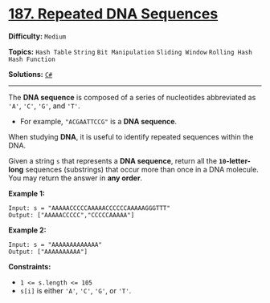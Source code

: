 # [187. Repeated DNA Sequences](https://leetcode.com/problems/repeated-dna-sequences/)

**Difficulty:** `Medium`

**Topics:** `Hash Table` `String` `Bit Manipulation` `Sliding Window` `Rolling Hash` `Hash Function`

**Solutions:** [`C#`](../../src/csharp/challenges/Problems/RepeatedDnaSequences.cs)

---

The **DNA sequence** is composed of a series of nucleotides abbreviated as `'A'`, `'C'`, `'G'`, and `'T'`.

* For example, `"ACGAATTCCG"` is a **DNA sequence**.

When studying **DNA**, it is useful to identify repeated sequences within the DNA.

Given a string `s` that represents a **DNA sequence**, return all the **`10`-letter-long** sequences (substrings) that occur more than once in a DNA molecule. You may return the answer in **any order**.

**Example 1:**

```
Input: s = "AAAAACCCCCAAAAACCCCCCAAAAAGGGTTT"
Output: ["AAAAACCCCC","CCCCCAAAAA"]
```

**Example 2:**

```
Input: s = "AAAAAAAAAAAAA"
Output: ["AAAAAAAAAA"]
```

**Constraints:**

* `1 <= s.length <= 105`
* `s[i]` is either `'A'`, `'C'`, `'G'`, or `'T'`.